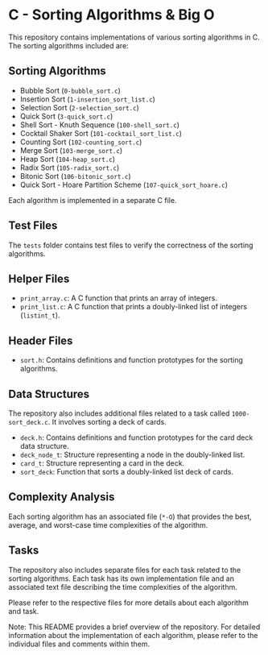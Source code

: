# C - Sorting Algorithms & Big O

This repository contains implementations of various sorting algorithms in C. The sorting algorithms included are:

## Sorting Algorithms

* Bubble Sort (`0-bubble_sort.c`)
* Insertion Sort (`1-insertion_sort_list.c`)
* Selection Sort (`2-selection_sort.c`)
* Quick Sort (`3-quick_sort.c`)
* Shell Sort - Knuth Sequence (`100-shell_sort.c`)
* Cocktail Shaker Sort (`101-cocktail_sort_list.c`)
* Counting Sort (`102-counting_sort.c`)
* Merge Sort (`103-merge_sort.c`)
* Heap Sort (`104-heap_sort.c`)
* Radix Sort (`105-radix_sort.c`)
* Bitonic Sort (`106-bitonic_sort.c`)
* Quick Sort - Hoare Partition Scheme (`107-quick_sort_hoare.c`)

Each algorithm is implemented in a separate C file.

## Test Files

The `tests` folder contains test files to verify the correctness of the sorting algorithms.

## Helper Files

* `print_array.c`: A C function that prints an array of integers.
* `print_list.c`: A C function that prints a doubly-linked list of integers (`listint_t`).

## Header Files

* `sort.h`: Contains definitions and function prototypes for the sorting algorithms.

## Data Structures

The repository also includes additional files related to a task called `1000-sort_deck.c`. It involves sorting a deck of cards.

* `deck.h`: Contains definitions and function prototypes for the card deck data structure.
* `deck_node_t`: Structure representing a node in the doubly-linked list.
* `card_t`: Structure representing a card in the deck.
* `sort_deck`: Function that sorts a doubly-linked list deck of cards.

## Complexity Analysis

Each sorting algorithm has an associated file (`*-O`) that provides the best, average, and worst-case time complexities of the algorithm.

## Tasks

The repository also includes separate files for each task related to the sorting algorithms. Each task has its own implementation file and an associated text file describing the time complexities of the algorithm.

Please refer to the respective files for more details about each algorithm and task.

Note: This README provides a brief overview of the repository. For detailed information about the implementation of each algorithm, please refer to the individual files and comments within them.